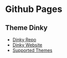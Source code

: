 # Github Pages

## Theme Dinky

- [Dinky Repo](https://github.com/pages-themes/dinky)
- [Dinky Website](https://pages-themes.github.io/dinky/)
- [Supported Themes](https://pages.github.com/themes/)